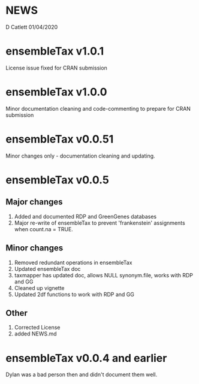 NEWS
================
D Catlett
01/04/2020

ensembleTax v1.0.1
==================

License issue fixed for CRAN submission

ensembleTax v1.0.0
==================

Minor documentation cleaning and code-commenting to prepare for CRAN submission

ensembleTax v0.0.51
===================

Minor changes only - documentation cleaning and updating.

ensembleTax v0.0.5
==================

Major changes
-------------

1.  Added and documented RDP and GreenGenes databases
2.  Major re-write of ensembleTax to prevent 'frankenstein' assignments when count.na = TRUE.

Minor changes
-------------

1.  Removed redundant operations in ensembleTax
2.  Updated ensembleTax doc
3.  taxmapper has updated doc, allows NULL synonym.file, works with RDP and GG
4.  Cleaned up vignette
5.  Updated 2df functions to work with RDP and GG

Other
-----

1.  Corrected License
2.  added NEWS.md

ensembleTax v0.0.4 and earlier
==============================

Dylan was a bad person then and didn't document them well.
